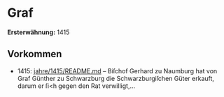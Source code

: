 # Graf

**Ersterwähnung:** 1415

## Vorkommen
- 1415: [jahre/1415/README.md](../jahre/1415/README.md) – Biſchof Gerhard zu Naumburg hat von Graf Günther
zu Schwarzburg die Schwarzburgiſchen Güter erkauft,
darum er ſi<h gegen den Rat verwilligt,...
